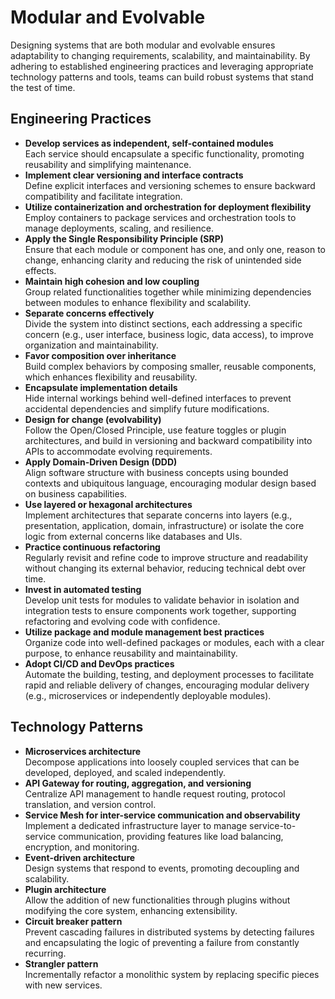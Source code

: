 # Modular and Evolvable

Designing systems that are both modular and evolvable ensures adaptability to changing requirements, scalability, and maintainability. By adhering to established engineering practices and leveraging appropriate technology patterns and tools, teams can build robust systems that stand the test of time.

## Engineering Practices

- **Develop services as independent, self-contained modules**  
  Each service should encapsulate a specific functionality, promoting reusability and simplifying maintenance.
- **Implement clear versioning and interface contracts**  
  Define explicit interfaces and versioning schemes to ensure backward compatibility and facilitate integration.
- **Utilize containerization and orchestration for deployment flexibility**  
  Employ containers to package services and orchestration tools to manage deployments, scaling, and resilience.
- **Apply the Single Responsibility Principle (SRP)**  
  Ensure that each module or component has one, and only one, reason to change, enhancing clarity and reducing the risk of unintended side effects.
- **Maintain high cohesion and low coupling**  
  Group related functionalities together while minimizing dependencies between modules to enhance flexibility and scalability.
- **Separate concerns effectively**  
  Divide the system into distinct sections, each addressing a specific concern (e.g., user interface, business logic, data access), to improve organization and maintainability.
- **Favor composition over inheritance**  
  Build complex behaviors by composing smaller, reusable components, which enhances flexibility and reusability.
- **Encapsulate implementation details**  
  Hide internal workings behind well-defined interfaces to prevent accidental dependencies and simplify future modifications.
- **Design for change (evolvability)**  
  Follow the Open/Closed Principle, use feature toggles or plugin architectures, and build in versioning and backward compatibility into APIs to accommodate evolving requirements.
- **Apply Domain-Driven Design (DDD)**  
  Align software structure with business concepts using bounded contexts and ubiquitous language, encouraging modular design based on business capabilities.
- **Use layered or hexagonal architectures**  
  Implement architectures that separate concerns into layers (e.g., presentation, application, domain, infrastructure) or isolate the core logic from external concerns like databases and UIs.
- **Practice continuous refactoring**  
  Regularly revisit and refine code to improve structure and readability without changing its external behavior, reducing technical debt over time.
- **Invest in automated testing**  
  Develop unit tests for modules to validate behavior in isolation and integration tests to ensure components work together, supporting refactoring and evolving code with confidence.
- **Utilize package and module management best practices**  
  Organize code into well-defined packages or modules, each with a clear purpose, to enhance reusability and maintainability.
- **Adopt CI/CD and DevOps practices**  
  Automate the building, testing, and deployment processes to facilitate rapid and reliable delivery of changes, encouraging modular delivery (e.g., microservices or independently deployable modules).

## Technology Patterns

- **Microservices architecture**  
  Decompose applications into loosely coupled services that can be developed, deployed, and scaled independently.
- **API Gateway for routing, aggregation, and versioning**  
  Centralize API management to handle request routing, protocol translation, and version control.
- **Service Mesh for inter-service communication and observability**  
  Implement a dedicated infrastructure layer to manage service-to-service communication, providing features like load balancing, encryption, and monitoring.
- **Event-driven architecture**  
  Design systems that respond to events, promoting decoupling and scalability.
- **Plugin architecture**  
  Allow the addition of new functionalities through plugins without modifying the core system, enhancing extensibility.
- **Circuit breaker pattern**  
  Prevent cascading failures in distributed systems by detecting failures and encapsulating the logic of preventing a failure from constantly recurring.
- **Strangler pattern**  
  Incrementally refactor a monolithic system by replacing specific pieces with new services. 